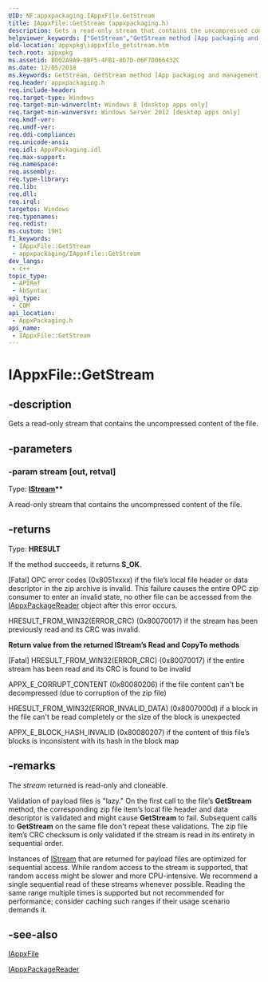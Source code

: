 ```yaml
---
UID: NF:appxpackaging.IAppxFile.GetStream
title: IAppxFile::GetStream (appxpackaging.h)
description: Gets a read-only stream that contains the uncompressed content of the file.
helpviewer_keywords: ["GetStream","GetStream method [App packaging and management]","GetStream method [App packaging and management]","IAppxFile interface","IAppxFile interface [App packaging and management]","GetStream method","IAppxFile.GetStream","IAppxFile::GetStream","appxpackaging/IAppxFile::GetStream","appxpkg.iappxfile_getstream"]
old-location: appxpkg\iappxfile_getstream.htm
tech.root: appxpkg
ms.assetid: B002A9A9-0BF5-4FB1-8D7D-06F7D066432C
ms.date: 12/05/2018
ms.keywords: GetStream, GetStream method [App packaging and management], GetStream method [App packaging and management],IAppxFile interface, IAppxFile interface [App packaging and management],GetStream method, IAppxFile.GetStream, IAppxFile::GetStream, appxpackaging/IAppxFile::GetStream, appxpkg.iappxfile_getstream
req.header: appxpackaging.h
req.include-header: 
req.target-type: Windows
req.target-min-winverclnt: Windows 8 [desktop apps only]
req.target-min-winversvr: Windows Server 2012 [desktop apps only]
req.kmdf-ver: 
req.umdf-ver: 
req.ddi-compliance: 
req.unicode-ansi: 
req.idl: AppxPackaging.idl
req.max-support: 
req.namespace: 
req.assembly: 
req.type-library: 
req.lib: 
req.dll: 
req.irql: 
targetos: Windows
req.typenames: 
req.redist: 
ms.custom: 19H1
f1_keywords:
 - IAppxFile::GetStream
 - appxpackaging/IAppxFile::GetStream
dev_langs:
 - c++
topic_type:
 - APIRef
 - kbSyntax
api_type:
 - COM
api_location:
 - AppxPackaging.h
api_name:
 - IAppxFile::GetStream
---
```


# IAppxFile::GetStream


## -description

Gets a read-only stream that contains the uncompressed content of the file.

## -parameters

### -param stream [out, retval]

Type: <b><a href="/windows/desktop/api/objidl/nn-objidl-istream">IStream</a>**</b>

A read-only stream that contains the uncompressed content of the file.

## -returns

Type: <b>HRESULT</b>

If the method succeeds, it returns <b>S_OK</b>. 

[Fatal] OPC error codes (0x8051xxxx) if the file’s local file header or data descriptor in the zip archive is invalid.  This failure causes the entire OPC zip consumer to enter an invalid state, no other file can be accessed from the <a href="/windows/desktop/api/appxpackaging/nn-appxpackaging-iappxpackagereader">IAppxPackageReader</a> object after this error occurs.

HRESULT_FROM_WIN32(ERROR_CRC) (0x80070017) if the stream has been previously read and its CRC was invalid.

<b>Return value from the returned IStream’s Read and CopyTo methods</b>

[Fatal] HRESULT_FROM_WIN32(ERROR_CRC) (0x80070017) if the entire stream has been read and its CRC is found to be invalid

APPX_E_CORRUPT_CONTENT (0x80080206) if the file content can't be decompressed (due to corruption of the zip file)


HRESULT_FROM_WIN32(ERROR_INVALID_DATA) (0x8007000d) if a block in the file can't be read completely or the size of the block is unexpected

APPX_E_BLOCK_HASH_INVALID (0x80080207) if the content of this file’s blocks is inconsistent with its hash in the block map

## -remarks

The <i>stream</i> returned is read-only and cloneable.

Validation of payload files is "lazy."  On the first call to the file’s <b>GetStream</b> method, the corresponding zip file item’s local file header and data descriptor is validated and might cause <b>GetStream</b> to fail.  Subsequent calls to <b>GetStream</b> on the same file don't repeat these validations.  The zip file item’s CRC checksum is only validated if the stream is read in its entirety in sequential order.


Instances of <a href="/windows/desktop/api/objidl/nn-objidl-istream">IStream</a> that are returned for payload files are optimized for sequential access.  While random access to the stream is supported, that random access might be slower and more CPU-intensive.  We recommend a single sequential read of these streams whenever possible.  Reading the same range multiple times is supported but not recommended for performance; consider caching such ranges if their usage scenario demands it.

## -see-also

<a href="/windows/desktop/api/appxpackaging/nn-appxpackaging-iappxfile">IAppxFile</a>



<a href="/windows/desktop/api/appxpackaging/nn-appxpackaging-iappxpackagereader">IAppxPackageReader</a>

